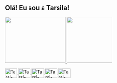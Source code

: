 ## Olá! Eu sou a  Tarsila!
<div>
  <a href="https://github.com/tarsibfritz"/>
    <img height="150em" width="200em" src="https://github-readme-stats.vercel.app/api?username=tarsibfritz&show_icons=true&theme=jolly&include_all_commits=true&count_private=true"/>
    <img height="150em" src="https://github-readme-stats.vercel.app/api/top-langs/?username=tarsibfritz&layout=compact&langs_count=16&theme=jolly"/>
</div>
<div style="display: inline_block"><br>
  <img align="center" alt="Tarsi-Js" height="30" width="40" src="https://cdn.jsdelivr.net/gh/devicons/devicon@latest/icons/javascript/javascript-original.svg"/>
  <img align="center" alt="Tarsi-HTML" height="30" width="40" src="https://cdn.jsdelivr.net/gh/devicons/devicon@latest/icons/html5/html5-original.svg"/>
  <img align="center" alt="Tarsi-CSS" height="30" width="40" src="https://cdn.jsdelivr.net/gh/devicons/devicon@latest/icons/css3/css3-original.svg"/>
<img align="center" alt="Tarsi-Csharp" height="30" width="40" src="https://cdn.jsdelivr.net/gh/devicons/devicon@latest/icons/csharp/csharp-original.svg"/>
  <img align="center" alt="Tarsi-Python" height="30" width="40" src="https://cdn.jsdelivr.net/gh/devicons/devicon@latest/icons/python/python-original.svg" />
</div>
    
##

<div>
  <a 
</div>
